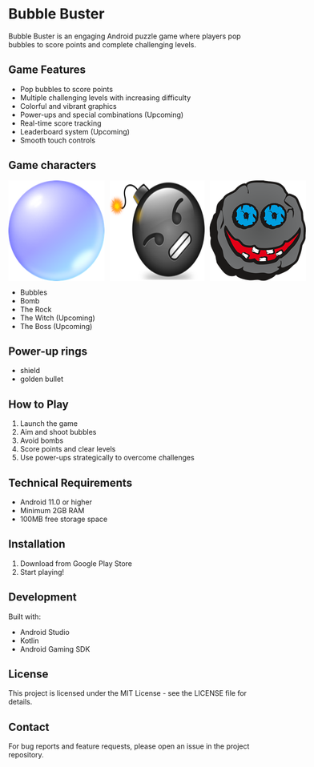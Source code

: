 # Bubble Buster

Bubble Buster is an engaging Android puzzle game where players pop bubbles to score points and complete challenging levels.

## Game Features

- Pop bubbles to score points
- Multiple challenging levels with increasing difficulty
- Colorful and vibrant graphics
- Power-ups and special combinations (Upcoming)
- Real-time score tracking
- Leaderboard system (Upcoming)
- Smooth touch controls

## Game characters

<div style="display: flex; gap: 10px;">
    <img src="app/src/main/res/drawable/blue_bubble.png" alt="Blue Bubble">
    <img src="app/src/main/res/drawable/black_bomb.png" alt="Black Bomb">
    <img src="app/src/main/res/drawable/rock.png" alt="The Rock">
</div>

- Bubbles
- Bomb
- The Rock
- The Witch (Upcoming)
- The Boss (Upcoming)

## Power-up rings
- shield
- golden bullet

## How to Play

1. Launch the game
2. Aim and shoot bubbles
3. Avoid bombs
4. Score points and clear levels
5. Use power-ups strategically to overcome challenges

## Technical Requirements

- Android 11.0 or higher
- Minimum 2GB RAM
- 100MB free storage space

## Installation

1. Download from Google Play Store
2. Start playing!

## Development

Built with:
- Android Studio
- Kotlin
- Android Gaming SDK

## License

This project is licensed under the MIT License - see the LICENSE file for details.

## Contact

For bug reports and feature requests, please open an issue in the project repository.

